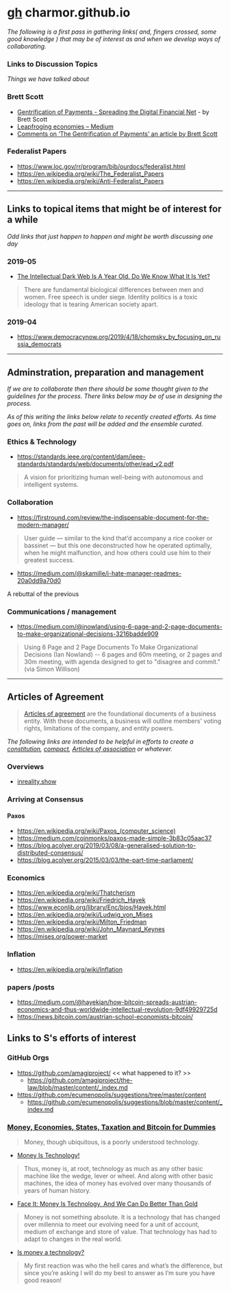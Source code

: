 # [gh]( https://github.com/charmor/charmor.github.io) charmor.github.io

*The following is a first pass in gathering links( and, fingers crossed, some good knowledge ) that may be of interest as and when we develop ways of collaborating.*

### Links to Discussion Topics

*Things we have talked about*

### Brett Scott
* [Gentrification of Payments - Spreading the Digital Financial Net]( http://longreads.tni.org/state-of-power-2019/digital-payment-gentrification/ ) - by Brett Scott
* [Leapfroging economies – Medium]( https://medium.com/@shammahchancellor/a973577e3ba0 )
* [Comments on ‘The Gentrification of Payments’ an article by Brett Scott]( https://medium.com/@ta/comments-on-the-gentrification-of-payments-an-article-by-brett-scott-d2e5931e90c4 )

### Federalist Papers

* https://www.loc.gov/rr/program/bib/ourdocs/federalist.html
* https://en.wikipedia.org/wiki/The_Federalist_Papers
* https://en.wikipedia.org/wiki/Anti-Federalist_Papers

***


## Links to topical items that might be of interest for a while

*Odd links that just happen to happen and might be worth discussing one day*


### 2019-05

* [The Intellectual Dark Web Is A Year Old. Do We Know What It Is Yet?]( https://arcdigital.media/the-intellectual-dark-web-is-a-year-old-do-we-know-what-it-is-yet-7a8dd3d6d06a )

> There are fundamental biological differences between men and women. Free speech is under siege. Identity politics is a toxic ideology that is tearing American society apart.


### 2019-04

* https://www.democracynow.org/2019/4/18/chomsky_by_focusing_on_russia_democrats

***

## Adminstration, preparation and management

*If we are to collaborate then there should be some thought given to the guidelines for the process. There links below may be of use in designing the process.*

*As of this writing the links below relate to recently created efforts. As time goes on, links from the past will be added and the ensemble curated.*

### Ethics & Technology

* https://standards.ieee.org/content/dam/ieee-standards/standards/web/documents/other/ead_v2.pdf

> A vision for prioritizing human well-being with autonomous and intelligent systems.


### Collaboration

* https://firstround.com/review/the-indispensable-document-for-the-modern-manager/

> User guide — similar to the kind that’d accompany a rice cooker or bassinet — but this one deconstructed how he operated optimally, when he might malfunction, and how others could use him to their greatest success.

* https://medium.com/@skamille/i-hate-manager-readmes-20a0dd9a70d0

A rebuttal of the previous


### Communications / management

* https://medium.com/@inowland/using-6-page-and-2-page-documents-to-make-organizational-decisions-3216badde909

> Using 6 Page and 2 Page Documents To Make Organizational Decisions (Ian Nowland) -- 6 pages and 60m meeting, or 2 pages and 30m meeting, with agenda designed to get to "disagree and commit." (via Simon Willison)

***

## Articles of Agreement

> [Articles of agreement]( https://www.upcounsel.com/articles-of-agreement ) are the foundational documents of a business entity. With these documents, a business will outline members' voting rights, limitations of the company, and entity powers.


*The following links are intended to be helpful in efforts to create a [constitution]( https://en.wikipedia.org/wiki/Constitution_(disambiguation) ), [compact]( https://en.wikipedia.org/wiki/Compact ), [Articles of association]( https://en.wikipedia.org/wiki/Articles_of_association ) or whatever.*


### Overviews

* [inreality.show]( http://inreality.show )


### Arriving at Consensus

#### Paxos

* https://en.wikipedia.org/wiki/Paxos_(computer_science)
* https://medium.com/coinmonks/paxos-made-simple-3b83c05aac37
* https://blog.acolyer.org/2019/03/08/a-generalised-solution-to-distributed-consensus/
* https://blog.acolyer.org/2015/03/03/the-part-time-parliament/


### Economics

* https://en.wikipedia.org/wiki/Thatcherism
* https://en.wikipedia.org/wiki/Friedrich_Hayek
* https://www.econlib.org/library/Enc/bios/Hayek.html
* https://en.wikipedia.org/wiki/Ludwig_von_Mises
* https://en.wikipedia.org/wiki/Milton_Friedman
* https://en.wikipedia.org/wiki/John_Maynard_Keynes
* https://mises.org/power-market


### Inflation

* https://en.wikipedia.org/wiki/Inflation



### papers /posts

* https://medium.com/@hayekian/how-bitcoin-spreads-austrian-economics-and-thus-worldwide-intellectual-revolution-9df49929725d
* https://news.bitcoin.com/austrian-school-economists-bitcoin/



## Links to S's efforts of interest

### GitHub Orgs

* https://github.com/amagiproject/  << what happened to it? >>
	* https://github.com/amagiproject/the-law/blob/master/content/_index.md
* https://github.com/ecumenopolis/suggestions/tree/master/content
	* https://github.com/ecumenopolis/suggestions/blob/master/content/_index.md


### [Money, Economies, States, Taxation and Bitcoin for Dummies]( https://shablag.com/article/money-economies-states-taxation-and-bitcoin-for-dummies/ )

> Money, though ubiquitous, is a poorly understood technology.

* [Money Is Technology!]( https://dailyreckoning.com/money-is-technology/ )

> Thus, money is, at root, technology as much as any other basic machine like the wedge, lever or wheel. And along with other basic machines, the idea of money has evolved over many thousands of years of human history.

* [Face It: Money Is Technology, And We Can Do Better Than Gold]( https://www.businessinsider.com/face-it-money-is-technology-and-we-can-do-better-than-gold-2012-3 )

> Money is not something absolute. It is a technology that has changed over millennia to meet our evolving need for a unit of account, medium of exchange and store of value. That technology has had to adapt to changes in the real world.

* [Is money a technology?]( https://www.quora.com/Is-money-a-technology )

> My first reaction was who the hell cares and what’s the difference, but since you’re asking I will do my best to answer as I’m sure you have good reason!
